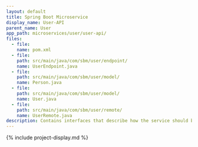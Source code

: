 ```yaml
---
layout: default
title: Spring Boot Microservice
display_name: User-API
parent_name: User
app_path: microservices/user/user-api/
files:
  - file:
    name: pom.xml
  - file:
    path: src/main/java/com/sbm/user/endpoint/
    name: UserEndpoint.java
  - file:
    path: src/main/java/com/sbm/user/model/
    name: Person.java
  - file:
    path: src/main/java/com/sbm/user/model/
    name: User.java
  - file:
    path: src/main/java/com/sbm/user/remote/
    name: UserRemote.java
description: Contains interfaces that describe how the service should behave.
---
```

{% include project-display.md %}